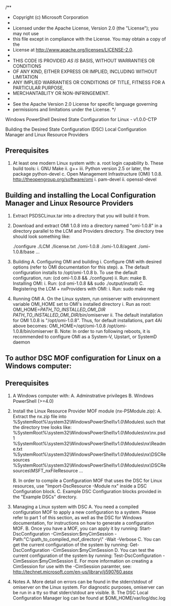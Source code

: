 /**
 * Copyright (c) Microsoft Corporation
 *
 * Licensed under the Apache License, Version 2.0 (the "License"); you may not use 
 * this file except in compliance with the License. You may obtain a copy of the 
 * License at http://www.apache.org/licenses/LICENSE-2.0.
 *  
 * THIS CODE IS PROVIDED *AS IS* BASIS, WITHOUT WARRANTIES OR CONDITIONS 
 * OF ANY KIND, EITHER EXPRESS OR IMPLIED, INCLUDING WITHOUT LIMITATION 
 * ANY IMPLIED WARRANTIES OR CONDITIONS OF TITLE, FITNESS FOR A PARTICULAR PURPOSE, 
 * MERCHANTABLITY OR NON-INFRINGEMENT. 
 *
 * See the Apache Version 2.0 License for specific language governing 
 * permissions and limitations under the License.
 */
 
 Windows PowerShell Desired State Configuration for Linux - v1.0.0-CTP

Building the Desired State Configuration (DSC) Local Configuration Manager and Linux Resource Providers

Prerequisites
----------------------------------------------------------------------
1. At least one modern Linux system with:
    a. root login capability
    b. These build tools:
        i.  GNU Make
        ii. g++
		iii. Python version 2.5 or later, the package python-devel
	c. Open Management Infrastructure (OMI) 1.0.8. http://theopengroup.org/software/omi
		i. pam-devel
		ii. openssl-devel


Building and installing the Local Configuration Manager and Linux Resource Providers
----------------------------------------------------------------------
1. Extract PSDSCLinux.tar into a directory that you will build it from.
2. Download and extract OMI 1.0.8 into a directory named "omi-1.0.8" in a directory parallel to the LCM and Providers directory.  The directory tree should look something like:

   ./configure
   ./LCM
   ./license.txt
   ./omi-1.0.8
   ./omi-1.0.8/agent
   ./omi-1.0.8/base
   ...

3. Building
   A. Configuring OMI and building
      i.  Configure OMI with desired options (refer to OMI documentation for this step).
        a. The default configuration installs to /opt/omi-1.0.8
         b. To use the default configuration, run: (cd omi-1.0.8 && ./configure)
      ii. Run: make
   B. Installing OMI:
      i.  Run: (cd omi-1.0.8 && sudo ./output/install)
   C. Registering the LCM + nxProviders with OMI:
      i.  Run: sudo make reg

4. Running OMI
   A. On the Linux system, run omiserver with environment variable OMI_HOME set to OMI's installed directory
      i.  Run as root: OMI_HOME=*PATH_TO_INSTALLED_OMI_DIR* *PATH_TO_INSTALLED_OMI_DIR*/bin/omiserver
      ii. The default installation for OMI 1.0.8 is "/opt/omi-1.0.8".  Thus, for default installations, part 4Ai above becomes:
            OMI_HOME=/opt/omi-1.0.8 /opt/omi-1.0.8/bin/omiserver
   B. Note: In order to run following reboots, it is recommended to configure OMI as a System-V, Upstart, or SystemD daemon 



To author DSC MOF configuration for Linux on a Windows computer:
----------------------------------------------------------------------

Prerequisites
----------------------------------------------------------------------
1. A Windows computer with:
    A. Adminstrative privileges
    B. Windows PowerShell (>=4.0)


1. Install the Linux Resource Provider MOF module (nx-PSModule.zip):
   A. Extract the nx.zip file into %SystemRoot%\system32\WindowsPowerShell\v1.0\Modules\ such that the directory tree looks like:
      %SystemRoot%\system32\WindowsPowerShell\v1.0\Modules\nx\nx.psd1
      %SystemRoot%\system32\WindowsPowerShell\v1.0\Modules\nx\Readme.txt
      %SystemRoot%\system32\WindowsPowerShell\v1.0\Modules\nx\DSCResources
      %SystemRoot%\system32\WindowsPowerShell\v1.0\Modules\nx\DSCResources\MSFT_nxFileResource
      ...

   B. In order to compile a Configuration MOF that uses the DSC for Linux resources, use "Import-DscResource -Module nx" inside a DSC Configuration block.
   C. Example DSC Configuration blocks provided in the "Example DSCs" directory.
  
2. Managing a Linux system with DSC
   A. You need a compiled configuration MOF to apply a new configuration to a system.  Please refer to part 1 of this section, as well as the DSC for Windows documentation, for instructions on how to generate a configuration MOF.
   B. Once you have a MOF, you can apply it by running:
        Start-DscConfiguration -CimSession:$myCimSession -Path:"C:\path_to_compiled_mof_directory\" -Wait -Verbose
   C. You can get the current configuration of the system by running:
        Get-DscConfiguration -CimSession:$myCimSession
   D. You can test the current configuration of the system by running:
        Test-DscConfiguration -CimSession:$myCimSession
   E. For more information on creating a CimSession for use with the -CimSession paramter, see: http://technet.microsoft.com/en-us/library/jj590760.aspx

3. Notes
   A. More detail on errors can be found in the stderr/stdout of omiserver on the Linux system. For diagnostic purposes, omiserver can be run in a tty so that stderr/stdout are visible.
   B. The DSC Local Configuration Manager log can be found at $OMI_HOME/var/log/dsc.log


